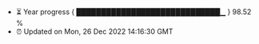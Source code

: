 - ⏳ Year progress { █████████████████████████████▁ } 98.52 %
- ⏰ Updated on Mon, 26 Dec 2022 14:16:30 GMT

